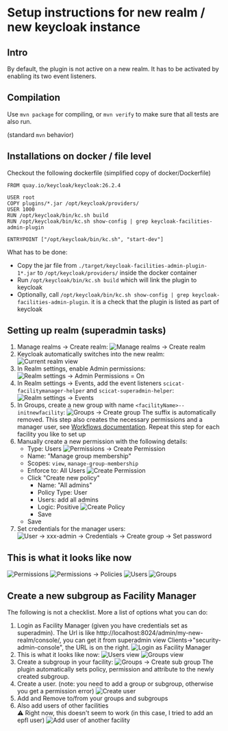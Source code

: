 # Setup instructions for new realm / new keycloak instance

## Intro
By default, the plugin is not active on a new realm. It has to be activated by enabling its two event listeners.

## Compilation
Use `mvn package` for compiling, or `mvn verify` to make sure that all tests are also run.

(standard `mvn` behavior)

## Installations on docker / file level

Checkout the following dockerfile (simplified copy of docker/Dockerfile)

    FROM quay.io/keycloak/keycloak:26.2.4
    
    USER root
    COPY plugins/*.jar /opt/keycloak/providers/
    USER 1000
    RUN /opt/keycloak/bin/kc.sh build
    RUN /opt/keycloak/bin/kc.sh show-config | grep keycloak-facilities-admin-plugin
    
    ENTRYPOINT ["/opt/keycloak/bin/kc.sh", "start-dev"]

What has to be done:
* Copy the jar file from `./target/keycloak-facilities-admin-plugin-1*.jar` to `/opt/keycloak/providers/` inside the docker container
* Run `/opt/keycloak/bin/kc.sh build` which will link the plugin to keycloak
* Optionally, call `/opt/keycloak/bin/kc.sh show-config | grep keycloak-facilities-admin-plugin`. it is a check that the plugin is listed as part of keycloak

## Setting up realm (superadmin tasks)
1. Manage realms -> Create realm:
   ![Manage realms -> Create realm](img/setup-1-createrealm.png)
2. Keycloak automatically switches into the new realm:
   ![Current realm view](img/setup-2-currentrealm.png)
3. In Realm settings, enable Admin permissions:
   ![Realm settings -> Admin Permissions = On](img/setup-3-admin-permissions.png)
4. In Realm settings -> Events, add the event listeners `scicat-facilitymanager-helper` and `scicat-superadmin-helper`:
   ![Realm settings -> Events](img/setup-4-eventlisteners.png)
5. In Groups, create a new group with name `<facilityName>--initnewfacility`:
   ![Groups -> Create group](img/setup-5-newinitgroup.png)
   The suffix is automatically removed. This step also creates the necessary permissions and a manager user, see [Workflows documentation](workflows.md).
   Repeat this step for each facility you like to set up
6. Manually create a new permission with the following details:
    - Type: Users
      ![Permissions -> Create Permission](img/setup-7a-permissiontype.png)
    - Name: "Manage group membership"
    - Scopes: `view`, `manage-group-membership`
    - Enforce to: All Users
      ![Create Permission](img/setup-7b-create-permission.png)
    - Click "Create new policy"
      - Name: "All admins"
      - Policy Type: User
      - Users: add all admins
      - Logic: Positive
        ![Create Policy](img/setup-7c-create-policy.png)
      - Save
    - Save
7. Set credentials for the manager users:
   ![User -> xxx-admin -> Credentials -> Create group -> Set password](img/setup-6-credentials.png)

## This is what it looks like now 
![Permissions](img/review-permissions.png)
![Permissions -> Policies](img/review-policies.png)
![Users](img/review-users.png)
![Groups](img/review-groups.png)

## Create a new subgroup as Facility Manager
The following is not a checklist. More a list of options what you can do:

1. Login as Facility Manager (given you have credentials set as superadmin). The Url is like http://localhost:8024/admin/my-new-realm/console/, you can get it from superadmin view Clients->"security-admin-console", the URL is on the right.
   ![Login as Facility Manager](img/facman-1-login.png)
2. This is what it looks like now:
   ![Users view](img/facman-2-users.png)
   ![Groups view](img/facman-3-groups.png)
3. Create a subgroup in your facility:
   ![Groups -> Create sub group](img/facman-4-create-subgroup.png)
   The plugin automatically sets policy, permission and attribute to the newly created subgroup.
4. Create a user. (note: you need to add a group or subgroup, otherwise you get a permission error)
   ![Create user](img/facman-5-create-user.png)
5. Add and Remove to/from your groups and subgroups
6. Also add users of other facilities <br/>
   ⚠ Right now, this doesn't seem to work (in this case, I tried to add an epfl user)
   ![Add user of another facility](img/facman-6-addforeignuser.png)
